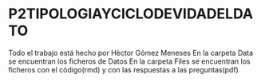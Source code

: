 # P2TIPOLOGIAYCICLODEVIDADELDATO
Todo el trabajo está hecho por Hèctor Gómez Meneses
En la carpeta Data se encuentran los ficheros de Datos 
En la carpeta Files se encuentran los ficheros con el código(rmd) y con las respuestas a las preguntas(pdf)
